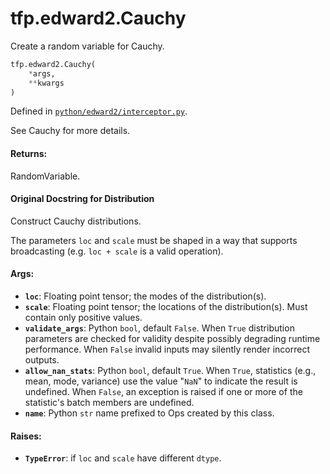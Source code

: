 <div itemscope itemtype="http://developers.google.com/ReferenceObject">
<meta itemprop="name" content="tfp.edward2.Cauchy" />
<meta itemprop="path" content="Stable" />
</div>

# tfp.edward2.Cauchy

Create a random variable for Cauchy.

``` python
tfp.edward2.Cauchy(
    *args,
    **kwargs
)
```



Defined in [`python/edward2/interceptor.py`](https://github.com/tensorflow/probability/tree/master/tensorflow_probability/python/edward2/interceptor.py).

<!-- Placeholder for "Used in" -->

See Cauchy for more details.

#### Returns:
RandomVariable.


#### Original Docstring for Distribution

Construct Cauchy distributions.

The parameters `loc` and `scale` must be shaped in a way that supports
broadcasting (e.g. `loc + scale` is a valid operation).

#### Args:

* <b>`loc`</b>: Floating point tensor; the modes of the distribution(s).
* <b>`scale`</b>: Floating point tensor; the locations of the distribution(s).
  Must contain only positive values.
* <b>`validate_args`</b>: Python `bool`, default `False`. When `True` distribution
  parameters are checked for validity despite possibly degrading runtime
  performance. When `False` invalid inputs may silently render incorrect
  outputs.
* <b>`allow_nan_stats`</b>: Python `bool`, default `True`. When `True`,
  statistics (e.g., mean, mode, variance) use the value "`NaN`" to
  indicate the result is undefined. When `False`, an exception is raised
  if one or more of the statistic's batch members are undefined.
* <b>`name`</b>: Python `str` name prefixed to Ops created by this class.


#### Raises:

* <b>`TypeError`</b>: if `loc` and `scale` have different `dtype`.
